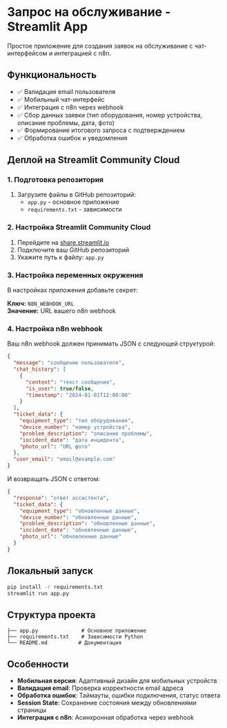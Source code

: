 # Запрос на обслуживание - Streamlit App

Простое приложение для создания заявок на обслуживание с чат-интерфейсом и интеграцией с n8n.

## Функциональность

- ✅ Валидация email пользователя
- ✅ Мобильный чат-интерфейс
- ✅ Интеграция с n8n через webhook
- ✅ Сбор данных заявки (тип оборудования, номер устройства, описание проблемы, дата, фото)
- ✅ Формирование итогового запроса с подтверждением
- ✅ Обработка ошибок и уведомления

## Деплой на Streamlit Community Cloud

### 1. Подготовка репозитория

1. Загрузите файлы в GitHub репозиторий:
   - `app.py` - основное приложение
   - `requirements.txt` - зависимости

### 2. Настройка Streamlit Community Cloud

1. Перейдите на [share.streamlit.io](https://share.streamlit.io)
2. Подключите ваш GitHub репозиторий
3. Укажите путь к файлу: `app.py`

### 3. Настройка переменных окружения

В настройках приложения добавьте секрет:

**Ключ:** `N8N_WEBHOOK_URL`  
**Значение:** URL вашего n8n webhook

### 4. Настройка n8n webhook

Ваш n8n webhook должен принимать JSON с следующей структурой:

```json
{
  "message": "сообщение пользователя",
  "chat_history": [
    {
      "content": "текст сообщения",
      "is_user": true/false,
      "timestamp": "2024-01-01T12:00:00"
    }
  ],
  "ticket_data": {
    "equipment_type": "тип оборудования",
    "device_number": "номер устройства", 
    "problem_description": "описание проблемы",
    "incident_date": "дата инцидента",
    "photo_url": "URL фото"
  },
  "user_email": "email@example.com"
}
```

И возвращать JSON с ответом:

```json
{
  "response": "ответ ассистента",
  "ticket_data": {
    "equipment_type": "обновленные данные",
    "device_number": "обновленные данные",
    "problem_description": "обновленные данные", 
    "incident_date": "обновленные данные",
    "photo_url": "обновленные данные"
  }
}
```

## Локальный запуск

```bash
pip install -r requirements.txt
streamlit run app.py
```

## Структура проекта

```
├── app.py              # Основное приложение
├── requirements.txt    # Зависимости Python
└── README.md          # Документация
```

## Особенности

- **Мобильная версия**: Адаптивный дизайн для мобильных устройств
- **Валидация email**: Проверка корректности email адреса
- **Обработка ошибок**: Таймауты, ошибки подключения, статус ответа
- **Session State**: Сохранение состояния между обновлениями страницы
- **Интеграция с n8n**: Асинхронная обработка через webhook
